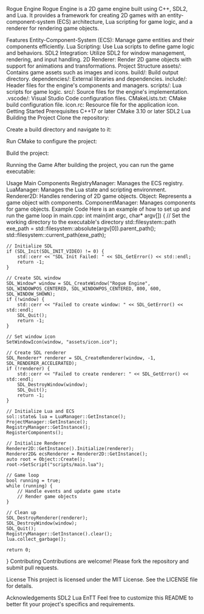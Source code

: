 Rogue Engine
Rogue Engine is a 2D game engine built using C++, SDL2, and Lua. It provides a framework for creating 2D games with an entity-component-system (ECS) architecture, Lua scripting for game logic, and a renderer for rendering game objects.

Features
Entity-Component-System (ECS): Manage game entities and their components efficiently.
Lua Scripting: Use Lua scripts to define game logic and behaviors.
SDL2 Integration: Utilize SDL2 for window management, rendering, and input handling.
2D Renderer: Render 2D game objects with support for animations and transformations.
Project Structure
assets/: Contains game assets such as images and icons.
build/: Build output directory.
dependencies/: External libraries and dependencies.
include/: Header files for the engine's components and managers.
scripts/: Lua scripts for game logic.
src/: Source files for the engine's implementation.
.vscode/: Visual Studio Code configuration files.
CMakeLists.txt: CMake build configuration file.
icon.rc: Resource file for the application icon.
Getting Started
Prerequisites
C++17 or later
CMake 3.10 or later
SDL2
Lua
Building the Project
Clone the repository:

Create a build directory and navigate to it:

Run CMake to configure the project:

Build the project:

Running the Game
After building the project, you can run the game executable:

Usage
Main Components
RegistryManager: Manages the ECS registry.
LuaManager: Manages the Lua state and scripting environment.
Renderer2D: Handles rendering of 2D game objects.
Object: Represents a game object with components.
ComponentManager: Manages components for game objects.
Example Code
Here is an example of how to set up and run the game loop in main.cpp:
int main(int argc, char* argv[]) {
    // Set the working directory to the executable's directory
    std::filesystem::path exe_path = std::filesystem::absolute(argv[0]).parent_path();
    std::filesystem::current_path(exe_path);

    // Initialize SDL
    if (SDL_Init(SDL_INIT_VIDEO) != 0) {
        std::cerr << "SDL Init Failed: " << SDL_GetError() << std::endl;
        return -1;
    }

    // Create SDL window
    SDL_Window* window = SDL_CreateWindow("Rogue Engine", SDL_WINDOWPOS_CENTERED, SDL_WINDOWPOS_CENTERED, 800, 600, SDL_WINDOW_SHOWN);
    if (!window) {
        std::cerr << "Failed to create window: " << SDL_GetError() << std::endl;
        SDL_Quit();
        return -1;
    }

    // Set window icon
    SetWindowIcon(window, "assets/icon.ico");

    // Create SDL renderer
    SDL_Renderer* renderer = SDL_CreateRenderer(window, -1, SDL_RENDERER_ACCELERATED);
    if (!renderer) {
        std::cerr << "Failed to create renderer: " << SDL_GetError() << std::endl;
        SDL_DestroyWindow(window);
        SDL_Quit();
        return -1;
    }

    // Initialize Lua and ECS
    sol::state& lua = LuaManager::GetInstance();
    ProjectManager::GetInstance();
    RegistryManager::GetInstance();
    RegisterComponents();

    // Initialize Renderer
    Renderer2D::GetInstance().Initialize(renderer);
    Renderer2D& ecsRenderer = Renderer2D::GetInstance();
    auto root = Object::Create();
    root->SetScript("scripts/main.lua");

    // Game loop
    bool running = true;
    while (running) {
        // Handle events and update game state
        // Render game objects
    }

    // Clean up
    SDL_DestroyRenderer(renderer);
    SDL_DestroyWindow(window);
    SDL_Quit();
    RegistryManager::GetInstance().clear();
    lua.collect_garbage();

    return 0;
}
Contributing
Contributions are welcome! Please fork the repository and submit pull requests.

License
This project is licensed under the MIT License. See the LICENSE file for details.

Acknowledgements
SDL2
Lua
EnTT
Feel free to customize this README to better fit your project's specifics and requirements.
